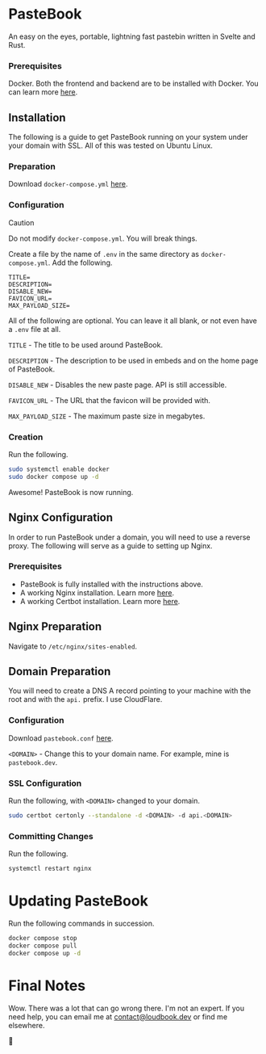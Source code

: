 # PasteBook 
An easy on the eyes, portable, lightning fast pastebin written in Svelte and Rust.

### Prerequisites
Docker. Both the frontend and backend are to be installed with Docker. You can learn more [here](https://www.docker.com).

## Installation
The following is a guide to get PasteBook running on your system under your domain with SSL. All of this was tested on Ubuntu Linux.

### Preparation
Download `docker-compose.yml` [here](https://github.com/Loudbooks/PasteBook/blob/master/docker-compose.yml).

### Configuration
> [!CAUTION]
> Do not modify `docker-compose.yml`. You will break things.

Create a file by the name of `.env` in the same directory as `docker-compose.yml`. Add the following.
```env
TITLE=
DESCRIPTION=
DISABLE_NEW=
FAVICON_URL=
MAX_PAYLOAD_SIZE=
```

All of the following are optional. You can leave it all blank, or not even have a `.env` file at all. 

`TITLE` - The title to be used around PasteBook.

`DESCRIPTION` - The description to be used in embeds and on the home page of PasteBook.

`DISABLE_NEW` - Disables the new paste page. API is still accessible.

`FAVICON_URL` - The URL that the favicon will be provided with. 

`MAX_PAYLOAD_SIZE` - The maximum paste size in megabytes.

### Creation
Run the following.
```bash
sudo systemctl enable docker
sudo docker compose up -d
```

Awesome! PasteBook is now running.

## Nginx Configuration
In order to run PasteBook under a domain, you will need to use a reverse proxy. The following will serve as a guide to setting up Nginx.

### Prerequisites
- PasteBook is fully installed with the instructions above.
- A working Nginx installation. Learn more [here](https://nginx.org/en/linux_packages.html#instructions).
- A working Certbot installation. Learn more [here](https://certbot.eff.org/instructions?ws=nginx&os=snap).
## Nginx Preparation
Navigate to `/etc/nginx/sites-enabled`.

## Domain Preparation
You will need to create a DNS A record pointing to your machine with the root and with the `api.` prefix. I use CloudFlare.

### Configuration 
Download `pastebook.conf` [here](https://github.com/Loudbooks/PasteBook/blob/master/pastebook.conf).

`<DOMAIN>` - Change this to your domain name. For example, mine is `pastebook.dev`.

### SSL Configuration
Run the following, with `<DOMAIN>` changed to your domain.
```bash
sudo certbot certonly --standalone -d <DOMAIN> -d api.<DOMAIN>
```
### Committing Changes
Run the following.
```bash
systemctl restart nginx
```

# Updating PasteBook
Run the following commands in succession.
```bash
docker compose stop
docker compose pull
docker compose up -d
```

# Final Notes
Wow. There was a lot that can go wrong there. I'm not an expert. If you need help, you can email me at contact@loudbook.dev or find me elsewhere.

💜
